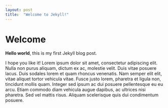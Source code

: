 ```yaml
---
layout: post
title:  "Welcome to Jekyll!"
---
```


# Welcome

**Hello world**, this is my first Jekyll blog post.

I hope you like it!
Lorem ipsum dolor sit amet, consectetur adipiscing elit. Nulla non purus aliquam, dictum ex ac, molestie velit. Duis vitae posuere lacus. Duis sodales lorem et quam rhoncus venenatis. Nam semper elit elit, vitae aliquet tortor vehicula vitae. Fusce justo lorem, pharetra et ligula non, tincidunt mollis quam. Integer sed ipsum ac dui posuere pellentesque eu eu arcu. Etiam commodo diam vehicula augue dapibus, ac ultrices nisi pharetra. Sed vel mattis risus. Aliquam scelerisque quis dui condimentum posuere.